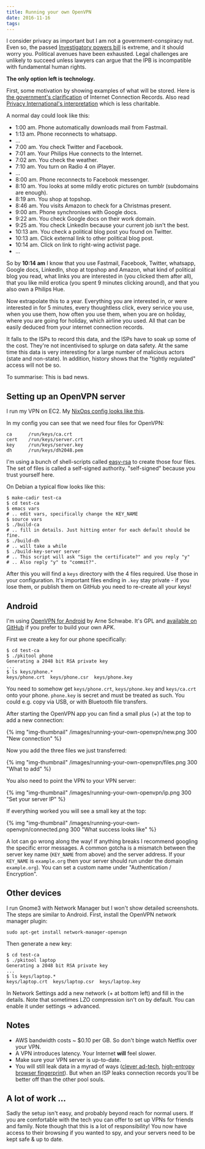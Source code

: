 ```yaml
---
title: Running your own OpenVPN
date: 2016-11-16
tags:
---
```


I consider privacy as important but I am not a government-conspiracy nut. Even so, the passed [Investigatory powers bill](https://en.wikipedia.org/wiki/Investigatory_Powers_Bill) is extreme, and it should worry you. Political avenues have been exhausted. Legal challenges are unlikely to succeed unless lawyers can argue that the IPB is incompatible with fundamental human rights.

**The only option left is technology.**

First, some motivation by showing examples of what will be stored. Here is [the government's clarification](https://www.gov.uk/government/uploads/system/uploads/attachment_data/file/473745/Factsheet-Internet_Connection_Records.pdf) of Internet Connection Records. Also read [Privacy International's interpretation](https://medium.com/@privacyint/the-database-of-you-2b4347ad74e3) which is less charitable.

A normal day could look like this:

*  1:00 am. Phone automatically downloads mail from Fastmail.
*  1:13 am. Phone reconnects to whatsapp.
* ...
*  7:00 am. You check Twitter and Facebook.
*  7:01 am. Your Philips Hue connects to the Internet.
*  7:02 am. You check the weather.
*  7:10 am. You turn on Radio 4 on iPlayer.
* ...
*  8:00 am. Phone reconnects to Facebook messenger.
*  8:10 am. You looks at some mildly erotic pictures on tumblr (subdomains are enough).
*  8:19 am. You shop at topshop.
*  8:46 am. You visits Amazon to check for a Christmas present.
*  9:00 am. Phone synchronises with Google docs.
*  9:22 am. You check Google docs on their work domain.
*  9:25 am. You check LinkedIn because your current job isn't the best.
* 10:13 am. You check a political blog post you found on Twitter.
* 10:13 am. Click external link to other political blog post.
* 10:14 am. Click on link to right-wing activist page.
* ...

So by **10:14 am** I know that you use Fastmail, Facebook, Twitter, whatsapp, Google docs, LinkedIn, shop at topshop and Amazon, what kind of political blog you read, what links you are interested in (you clicked them after all), that you like mild erotica (you spent 9 minutes clicking around), and that you also own a Philips Hue.

Now extrapolate this to a year. Everything you are interested in, or were interested in for 5 minutes, every thoughtless click, every service you use, when you use them, how often you use them, when you are on holiday, where you are going for holiday, which airline you used. All that can be easily deduced from your internet connection records.

It falls to the ISPs to record this data, and the ISPs have to soak up some of the cost. They're not incentivised to splurge on data safety. At the same time this data is very interesting for a large number of malicious actors (state and non-state). In addition, history shows that the "tightly regulated" access will not be so.

To summarise: This is bad news.

## Setting up an OpenVPN server

I run my VPN on EC2. My [NixOps config looks like this](https://github.com/teh/blog/blob/master/aws.nix).

In my config you can see that we need four files for OpenVPN:

<pre><code class="text">ca      /run/keys/ca.crt
cert    /run/keys/server.crt
key     /run/keys/server.key
dh      /run/keys/dh2048.pem
</code></pre>


I'm using a bunch of shell-scripts called [easy-rsa](https://openvpn.net/index.php/open-source/documentation/miscellaneous/77-rsa-key-management.html) to create those four files. The set of files is called a self-signed authority. "self-signed" because you trust yourself here.

On Debian a typical flow looks like this:

<pre><code class="bash">$ make-cadir test-ca
$ cd test-ca
$ emacs vars
# .. edit vars, specifically change the KEY_NAME
$ source vars
$ ./build-ca
# .. fill in details. Just hitting enter for each default should be fine.
$ ./build-dh
# .. will take a while
$ ./build-key-server server
# .. This script will ask "Sign the certificate?" and you reply "y"
# .. Also reply "y" to "commit?".
</code></pre>

After this you will find a `keys` directory with the 4 files required. Use those in your configuration. It's important files ending in `.key` stay private - if you lose them, or publish them on GitHub you need to re-create all your keys!

## Android

I'm using [OpenVPN for Android](https://play.google.com/store/apps/details?id=de.blinkt.openvpn&hl=en) by Arne Schwabe. It's GPL and [available on GitHub](https://github.com/schwabe/ics-openvpn) if you prefer to build your own APK.

First we create a key for our phone specifically:

<pre><code class="bash">$ cd test-ca
$ ./pkitool phone
Generating a 2048 bit RSA private key
...
$ ls keys/phone.*
keys/phone.crt  keys/phone.csr  keys/phone.key
</code></pre>

You need to somehow get `keys/phone.crt`, `keys/phone.key` and `keys/ca.crt` onto your phone. `phone.key` is secret and must be treated as such. You could e.g. copy via USB, or with Bluetooth file transfers.

After starting the OpenVPN app you can find a small plus (+) at the top to add a new connection:

{% img "img-thumbnail" /images/running-your-own-openvpn/new.png 300 "New connection" %}

Now you add the three files we just transferred:

{% img "img-thumbnail" /images/running-your-own-openvpn/files.png 300 "What to add" %}

You also need to point the VPN to your VPN server:

{% img "img-thumbnail" /images/running-your-own-openvpn/ip.png 300 "Set your server IP" %}

If everything worked you will see a small key at the top:

{% img "img-thumbnail" /images/running-your-own-openvpn/connected.png 300 "What success looks like" %}

A lot can go wrong along the way! If anything breaks I recommend googling the specific error messages. A common gotcha is a mismatch between the server key name (`KEY_NAME` from above) and the server address. If your `KEY_NAME` is `example.org` then your server should run under the domain `example.org`). You can set a custom name under "Authentication / Encryption".


## Other devices

I run Gnome3 with Network Manager but I won't show detailed screenshots. The steps are similar to Android. First, install the OpenVPN network manager plugin:

```
sudo apt-get install network-manager-openvpn
```

Then generate a new key:

<pre><code class="bash">$ cd test-ca
$ ./pkitool laptop
Generating a 2048 bit RSA private key
...
$ ls keys/laptop.*
keys/laptop.crt  keys/laptop.csr  keys/laptop.key
</code></pre>

In Network Settings add a new network (+ at bottom left) and fill in the details. Note that sometimes LZO compression isn't on by default. You can enable it under settings -> advanced.

## Notes

* AWS bandwidth costs ~ $0.10 per GB. So don't binge watch Netflix over your VPN.
* A VPN introduces latency. Your Internet **will** feel slower.
* Make sure your VPN server is up-to-date.
* You will still leak data in a myrad of ways ([clever ad-tech](http://qz.com/634294/a-short-guide-to-supercookies-whether-youre-being-tracked-and-how-to-opt-out/), [high-entropy browser fingerprint](https://panopticlick.eff.org/)). But when an ISP leaks connection records you'll be better off than the other pool souls.

## A lot of work ...

Sadly the setup isn't easy, and probably beyond reach for normal users. If you are comfortable with the tech you can offer to set up VPNs for friends and family. Note though that this is a lot of responsibility! You now have access to their browsing if you wanted to spy, and your servers need to be kept safe & up to date.
